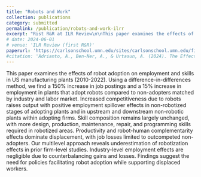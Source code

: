 ```yaml
---
title: "Robots and Work"
collection: publications
category: submitted
permalink: /publication/robots-and-work-ilrr
excerpt: "Rist R&R at ILR Review\n\nThis paper examines the effects of robot adoption on employment and skills in US manufacturing plants (2010-2022). Using a difference-in-differences method, we find a 150% increase in job postings and a 15% increase in employment in plants that adopt robots compared to non-adopters matched by industry and labor market. Increased competitiveness due to robots raises output with positive employment spillover effects in non-robotized stages of adopting plants and in upstream and downstream non-robotic plants within adopting firms. Skill composition remains largely unchanged, with more design, production, maintenance, repair, and programming skills required in robotized areas. Productivity and robot-human complementarity effects dominate displacement, with job losses limited to outcompeted non-adopters. Our multilevel approach reveals underestimation of robotization effects in prior firm-level studies. Industry-level employment effects are negligible due to counterbalancing gains and losses. Findings suggest the need for policies facilitating robot adoption while supporting displaced workers."
# date: 2024-06-01
# venue: 'ILR Review (first R&R)'
paperurl: 'https://carlsonschool.umn.edu/sites/carlsonschool.umn.edu/files/2024-12/Job%20market%20paper-Adrianto.pdf'
#citation: 'Adrianto, A., Ben-Ner, A., & Urtasun, A. (2024). The Effects of Robots on the Workplace.'
---
```


This paper examines the effects of robot adoption on employment and skills in US manufacturing plants (2010-2022). Using a difference-in-differences method, we find a 150% increase in job postings and a 15% increase in employment in plants that adopt robots compared to non-adopters matched by industry and labor market. Increased competitiveness due to robots raises output with positive employment spillover effects in non-robotized stages of adopting plants and in upstream and downstream non-robotic plants within adopting firms. Skill composition remains largely unchanged, with more design, production, maintenance, repair, and programming skills required in robotized areas. Productivity and robot-human complementarity effects dominate displacement, with job losses limited to outcompeted non-adopters. Our multilevel approach reveals underestimation of robotization effects in prior firm-level studies. Industry-level employment effects are negligible due to counterbalancing gains and losses. Findings suggest the need for policies facilitating robot adoption while supporting displaced workers.
  
